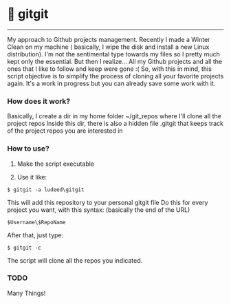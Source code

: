 # :bullettrain_side: gitgit 
------
My approach to Github projects management.
Recently I made a Winter Clean on my machine ( basically, I wipe the disk and install a new Linux distribution).
I'm not the sentimental type towards my files so I pretty much kept only the essential.
But then I realize... All my Github projects and all the ones that I like to follow and keep were gone :(
So, with this in mind, this script objective is to simplify the process of cloning all your favorite projects again.
It's a work in progress but you can already save some work with it.

### How does it work?

Basically, I create a dir in my home folder ~/git_repos where I'll clone all the project repos
Inside this dir, there is also a hidden file .gitgit that keeps track of the project repos you are interested in

### How to use?

1. Make the script executable 

2. Use it like:
```
$ gitgit -a ludeed\gitgit
```
This will add this repository to your personal gitgit file
Do this for every project you want, with this syntax:
(basically the end of the URL)
```
$Username\$RepoName
```
After that, just type:
```
$ gitgit -c
```
The script will clone all the repos you indicated.

### TODO

Many Things!
